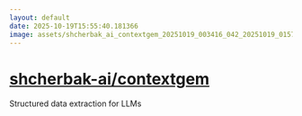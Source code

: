 ```yaml
---
layout: default
date: 2025-10-19T15:55:40.181366
image: assets/shcherbak_ai_contextgem_20251019_003416_042_20251019_015705--20251019T035706512--cropped.png
---
```


# [shcherbak-ai/contextgem](https://github.com/shcherbak-ai/contextgem/)

Structured data extraction for LLMs
